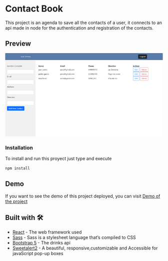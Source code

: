 # Contact Book

This project is an agenda to save all the contacts of a user, it connects to an api made in node for the authentication and registration of the contacts.


## Preview

![](/contactbook.png)

### Installation
To install and run this proyect just type and execute
```bash
npm install
```

## Demo 

If you want to see the demo of this project deployed, you can visit [Demo of the project](https://lt-contactbook.netlify.app/)

## Built with 🛠️

* [React](https://es.reactjs.org/) - The web framework used
* [Sass](https://sass-lang.com/) - Sass is a stylesheet language that’s compiled to CSS
* [Bootstrap 5](https://www.thecocktaildb.com/api.php) - The drinks api
* [Sweetalert2](https://sweetalert2.github.io/) - A beautiful, responsive,customizable and Accessible for javaScript pop-up boxes



